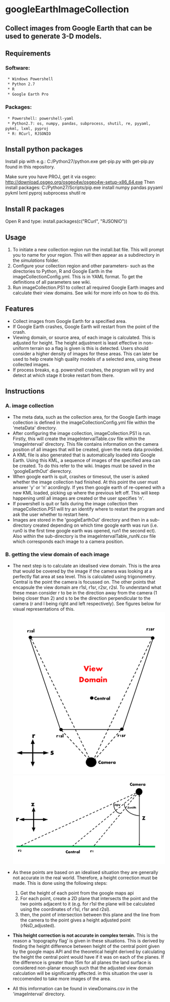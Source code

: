# googleEarthImageCollection
Collect images from Google Earth that can be used to generate 3-D models.
---

## Requirements
### Software:
     * Windows Powershell
     * Python 2.7
     * R 
     * Google Earth Pro
### Packages:
     * Powershell: powershell-yaml
     * Python2.7: os, numpy, pandas, subprocess, shutil, re, pyyaml, pykml, lxml, pyproj
     * R: RCurl, RJSONIO
     
## Install python packages
Install pip with e.g.:
 C:/Python27/python.exe get-pip.py
with get-pip.py found in this repository.

Make sure you have PROJ, get it via osgeo: http://download.osgeo.org/osgeo4w/osgeo4w-setup-x86_64.exe
Then install packages:
 C:/Python27/Scripts/pip.exe install numpy pandas pyyaml pykml lxml pyproj subprocess shutil re 
 
## Install R packages
Open R and type:
 install.packages(c("RCurl", "RJSONIO"))
     
## Usage
1. To initiate a new collection region run the install.bat file. This will prompt you to name for your region. This will 
   then appear as a subdirectory in the *simulations* folder.
2. Configure your collection region and other parameters- such as the directories to Python, R and Google Earth in the 
   imageCollectionConfig.yml. This is in YAML format. To get the definitions of all parameters see wiki.
3. Run imageCollection.PS1 to collect all required Google Earth images and calculate their view domains. See wiki for more info on how to do this.

## Features
* Collect images from Google Earth for a specified area.
* If Google Earth crashes, Google Earth will restart from the point of the crash.
* Viewing domain, or source area, of each image is calculated. This is adjusted for height. The height adjustment is least effective in non-uniform terrain so a flag is given is this is detected. Users should consider a higher density of images for these areas. This can later be used to help create high quality models of a selected area, using these collected images.  
* If process breaks, e.g. powershell crashes, the program will try and detect at which stage it broke restart from there.

## Instructions
### A. image collection
- The meta data, such as the collection area, for the Google Earth image collection is defined in the imageCollectionConfig.yml file within the 'metaData' directory.   
- After configuring the image collection, imageCollection.PS1 is run. Firstly, this will create the imageIntervalTable.csv file within the 'imageInterval' directory. This file contains information on the camera position of all images that will be created, given the meta data provided.
- A KML file is also generated that is automatically loaded into Google Earth. Using this KML, a sequence of images of the specified area can be created. To do this refer to the wiki. Images must be saved in the 'googleEarthOut' dierectory.
- When google earth is quit, crashes or timesout, the user is asked whether the image collection had finished. At this point the user must answer 'y' or 'n' acordingly. If yes then google earth of re-opened with a new KML loaded, picking up where the previous left off. This will keep happening until all images are created or the user specifies 'n'.
- If powershell is quit or fails during the image collection then imageCollection.PS1 will try an identify where to restart the program and ask the user whether to restart here. 
- Images are stored in the 'googleEarthOut' directory and then in a sub-directory created depending on which time google earth was run (i.e. run0 is the first time google earth was opened, run1 the second ect). Also within the sub-directory is the imageIntervalTable_runN.csv file which corresponds each image to a camera position.

### B. getting the view domain of each image 
- The next step is to calculate an idealised view domain. This is the area that would be covered by the image if the camera was looking at a perfectly flat area at sea level. This is calculated using trigonometry. Central is the point the camera is focussed on. The other points that encapsule the view domain are r1sl, r1sr, r2sr, r2sl. To understand what these mean consider r to be in the direction away from the camera (1 being closer than 2) and s to be the direction perpendicular to the camera (r and l being right and left respectively). See figures below for visual representations of this.  
![alt text](images/viewDomCalc1.png)
![alt text](images/viewDomCalc2.png)

- As these points are based on an idealised situation they are generally not accurate in the real world. Therefore, a height correction must be made. This is done using the following steps:
  1. Get the height of each point from the google maps api 
  2. For each point, create a 2D plane that intersects the point and the two points adjacent to it (e.g. for r1sl the plane will be calculated using the coordinates of r1sl, r1sr and r2sl).
  3. then, the point of intersection between this plane and the line from the camera to the point gives a height adjusted point (rNsD_adjusted).
- **This height correction is not accurate in complex terrain.** This is the reason a 'topography flag' is given in these situations. This is derived by finding the height difference between height of the central point given by the google maps API and the theoretical height derived by calculating the height the central point would have if it was on each of the planes. If the difference is greater than 15m for all planes the land surface is considered non-planar enough such that the adjusted view domain calculation will be significantly affected. in this situation the user is reccomended to take more images of the area.
- All this imformation can be found in viewDomains.csv in the 'imageInterval' directory. 

